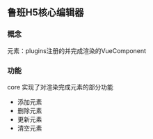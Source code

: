 <!--
 * @author: Mater
 * @Email: bxh8640@gmail.com
 * @Date: 2020-11-11 15:09:43
 * @LastEditTime: 2020-11-12 10:07:40
 * @Description: 
-->
## 鲁班H5核心编辑器

### 概念

元素：plugins注册的并完成渲染的VueComponent

### 功能

core 实现了对渲染完成元素的部分功能

- 添加元素
- 删除元素
- 更新元素
- 清空元素